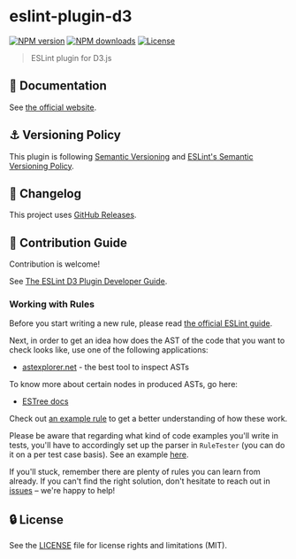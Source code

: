 # eslint-plugin-d3

[![NPM version](https://img.shields.io/npm/v/eslint-plugin-d3.svg?style=flat)](https://npmjs.org/package/eslint-plugin-d3)
[![NPM downloads](https://img.shields.io/npm/dm/eslint-plugin-d3.svg?style=flat)](https://npmjs.org/package/eslint-plugin-d3)
[![License](https://img.shields.io/github/license/youssefsharief/d3-data-vis-eslint-plugin.svg?style=flat)](https://github.com/youssefsharief/d3-data-vis-eslint-plugin/blob/master/LICENSE)

> ESLint plugin for D3.js

## :book: Documentation

See [the official website](https://eslint-plugin-d3.now.sh).

## :anchor: Versioning Policy

This plugin is following [Semantic Versioning](https://semver.org/) and [ESLint's Semantic Versioning Policy](https://github.com/eslint/eslint#semantic-versioning-policy).

## :newspaper: Changelog

This project uses [GitHub Releases](https://github.com/youssefsharief/d3-data-vis-eslint-plugin/releases).

## :beers: Contribution Guide

Contribution is welcome!

See [The ESLint D3 Plugin Developer Guide](https://eslint-plugin-d3.now.sh/developer-guide/).

### Working with Rules

Before you start writing a new rule, please read [the official ESLint guide](https://eslint.org/docs/developer-guide/working-with-rules).

Next, in order to get an idea how does the AST of the code that you want to check looks like, use one of the following applications:
- [astexplorer.net](https://astexplorer.net/) - the best tool to inspect ASTs

To know more about certain nodes in produced ASTs, go here:
- [ESTree docs](https://github.com/estree/estree)

Check out [an example rule](https://github.com/youssefsharief/d3-data-vis-eslint-plugin/blob/master/rules/no-pie.js) to get a better understanding of how these work.

Please be aware that regarding what kind of code examples you'll write in tests, you'll have to accordingly set up the parser in `RuleTester` (you can do it on a per test case basis). See an example [here](https://github.com/youssefsharief/d3-data-vis-eslint-plugin/blob/master/tests/no-pie.js).

If you'll stuck, remember there are plenty of rules you can learn from already. If you can't find the right solution, don't hesitate to reach out in [issues](https://github.com/youssefsharief/d3-data-vis-eslint-plugin/issues) – we're happy to help!

## :lock: License

See the [LICENSE](LICENSE) file for license rights and limitations (MIT).